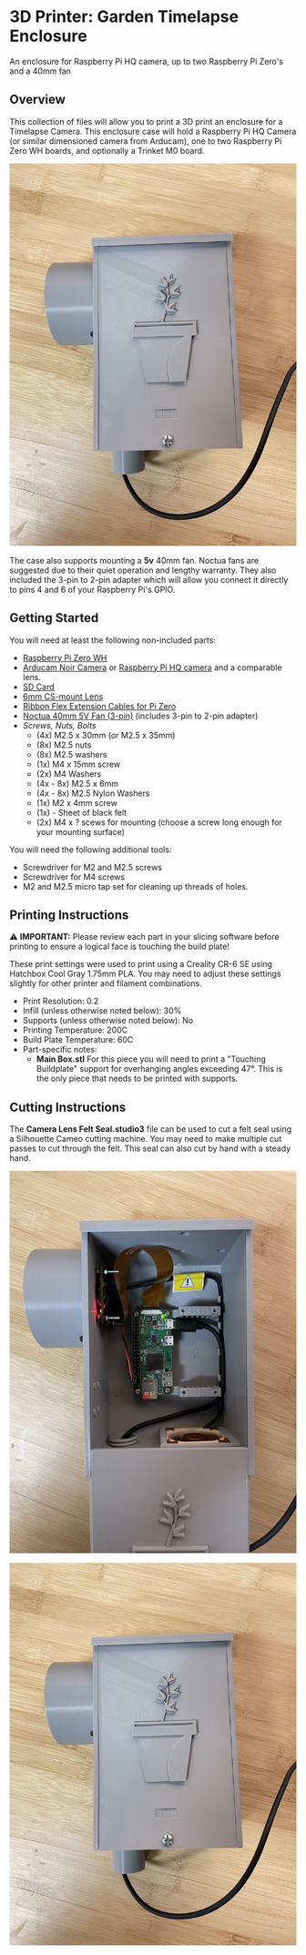 # 3D Printer: Garden Timelapse Enclosure
An enclosure for Raspberry Pi HQ camera, up to two Raspberry Pi Zero's and a 40mm fan

## Overview

This collection of files will allow you to print a 3D print an enclosure for a Timelapse Camera.  This enclosure case will hold a Raspberry Pi HQ Camera (or similar dimensioned camera from Arducam), one to two Raspberry Pi Zero WH boards, and optionally a Trinket M0 board.  

![Front](/images/Front.jpg)

The case also supports mounting a **5v** 40mm fan.   Noctua fans are suggested due to their quiet operation and lengthy warranty.   They also included the 3-pin to 2-pin adapter which will allow you connect it directly to pins 4 and 6 of your Raspberry Pi's GPIO.

## Getting Started

You will need at least the following non-included parts:
- [Raspberry Pi Zero WH](https://www.adafruit.com/product/3708)
- [Arducam Noir Camera](https://smile.amazon.com/Arducam-Camera-Raspberry-Interchangeable-LS-2717CS/dp/B013JV4Z7K/) or [Raspberry Pi HQ camera](https://www.canakit.com/raspberry-pi-hq-camera.html) and a comparable lens.
- [SD Card](https://smile.amazon.com/gp/product/B07FCMKK5X)
- [6mm CS-mount Lens](https://smile.amazon.com/gp/product/B088GWZPL1)
- [Ribbon Flex Extension Cables for Pi Zero](https://smile.amazon.com/Arducam-Raspberry-Camera-Ribbon-Extension/dp/B085RW9K13)
- [Noctua 40mm 5V Fan (3-pin)](https://smile.amazon.com/gp/product/B00NEMGCIA) (includes 3-pin to 2-pin adapter)
- *Screws, Nuts, Bolts*
  - (4x) M2.5 x 30mm (or M2.5 x 35mm) 
  - (8x) M2.5 nuts
  - (8x) M2.5 washers
  - (1x) M4 x 15mm screw
  - (2x) M4 Washers
  - (4x - 8x) M2.5 x 6mm 
  - (4x - 8x) M2.5 Nylon Washers
  - (1x) M2 x 4mm screw
  - (1x) - Sheet of black felt
  - (2x) M4 x ? scews for mounting (choose a screw long enough for your mounting surface)

You will need the following additional tools:
- Screwdriver for M2 and M2.5 screws
- Screwdriver for M4 screws
- M2 and M2.5 micro tap set for cleaning up threads of holes.


## Printing Instructions

:warning: **IMPORTANT:** Please review each part in your slicing software before printing to ensure a logical face is touching the build plate!      

These print settings were used to print using a Creality CR-6 SE using Hatchbox Cool Gray 1.75mm PLA.   You may need to adjust these settings slightly for other printer and filament combinations.

- Print Resolution: 0.2
- Infill (unless otherwise noted below): 30%
- Supports (unless otherwise noted below): No
- Printing Temperature: 200C
- Build Plate Temperature: 60C
- Part-specific notes:
  - **Main Box.stl** For this piece you will need to print a "Touching Buildplate" support for overhanging angles exceeding 47°.  This is the only piece that needs to be printed with supports.
  
## Cutting Instructions
The **Camera Lens Felt Seal.studio3** file can be used to cut a felt seal using a Silhouette Cameo cutting machine.   You may need to make multiple cut passes to cut through the felt.   This seal can also cut by hand with a steady hand.

![Inside](/images/Inside.jpg)

![Left](/images/Front.jpg)
